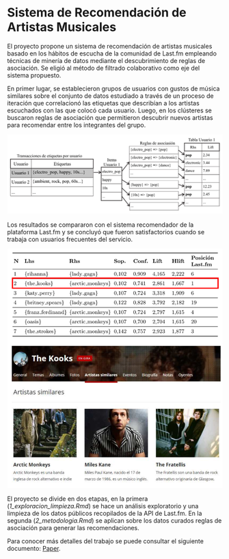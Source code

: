 # Sistema de Recomendación de Artistas Musicales

El proyecto propone un sistema de recomendación de artistas musicales basado en los hábitos de escucha de la comunidad de Last.fm empleando técnicas de minería de datos mediante el descubrimiento de reglas de asociación. Se eligió al método de filtrado colaborativo como eje del sistema propuesto. 

En primer lugar, se establecieron grupos de usuarios con gustos de música similares sobre el conjunto de datos estudiado a través de un proceso de iteración que correlacionó las etiquetas que describían a los artistas escuchados con las que colocó cada usuario. Luego, en los clústeres se buscaron reglas de asociación que permitieron descubrir nuevos artistas para recomendar entre los integrantes del grupo. 

![Clusteres de usuarios](img/clusters_usuarios.png)

Los resultados se compararon con el sistema recomendador de la plataforma Last.fm y se concluyó que fueron satisfactorios cuando se trabaja con usuarios frecuentes del servicio.

![Resultados](img/resultados.png)

El proyecto se divide en dos etapas, en la primera (*1_exploracion_limpieza.Rmd*) se hace un análisis exploratorio y una limpieza de los datos públicos recopilados de la API de Last.fm. En la segunda (*2_metodologia.Rmd*) se aplican sobre los datos curados reglas de asociación para generar las recomendaciones.

Para conocer más detalles del trabajo se puede consultar el siguiente documento: [Paper](documentacion/Paper.pdf).